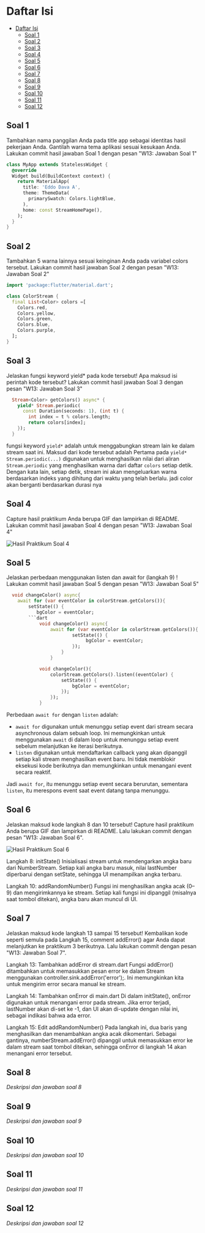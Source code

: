 # Daftar Isi

- [Daftar Isi](#daftar-isi)
  - [Soal 1](#soal-1)
  - [Soal 2](#soal-2)
  - [Soal 3](#soal-3)
  - [Soal 4](#soal-4)
  - [Soal 5](#soal-5)
  - [Soal 6](#soal-6)
  - [Soal 7](#soal-7)
  - [Soal 8](#soal-8)
  - [Soal 9](#soal-9)
  - [Soal 10](#soal-10)
  - [Soal 11](#soal-11)
  - [Soal 12](#soal-12)

## Soal 1
Tambahkan nama panggilan Anda pada title app sebagai identitas hasil pekerjaan Anda.
Gantilah warna tema aplikasi sesuai kesukaan Anda. Lakukan commit hasil jawaban Soal 1 dengan pesan "W13: Jawaban Soal 1"

```dart
class MyApp extends StatelessWidget {
  @override
  Widget build(BuildContext context) {
    return MaterialApp(
      title: 'Eddo Dava A',
      theme: ThemeData(
        primarySwatch: Colors.lightBlue,
      ),
      home: const StreamHomePage(),
    );
  }
}
```

## Soal 2
Tambahkan 5 warna lainnya sesuai keinginan Anda pada variabel colors tersebut.
Lakukan commit hasil jawaban Soal 2 dengan pesan "W13: Jawaban Soal 2"

```dart
import 'package:flutter/material.dart';

class ColorStream {
  final List<Color> colors =[
    Colors.red,
    Colors.yellow,
    Colors.green,
    Colors.blue,
    Colors.purple,
  ];
}
```

## Soal 3
Jelaskan fungsi keyword yield* pada kode tersebut!
Apa maksud isi perintah kode tersebut? Lakukan commit hasil jawaban Soal 3 dengan pesan "W13: Jawaban Soal 3"

```dart
  Stream<Color> getColors() async* {
    yield* Stream.periodic(
      const Duration(seconds: 1), (int t) {
        int index = t % colors.length;
        return colors[index];
    });
  }
```

fungsi keyword `yield*` adalah untuk menggabungkan stream lain ke dalam stream saat ini. Maksud dari kode tersebut adalah Pertama pada `yield* Stream.periodic(...)` digunakan untuk menghasilkan nilai dari aliran `Stream.periodic` yang menghasilkan warna dari daftar `colors` setiap detik. Dengan kata lain, setiap detik, stream ini akan mengeluarkan warna berdasarkan indeks yang dihitung dari waktu yang telah berlalu. jadi color akan berganti berdasarkan durasi nya

## Soal 4
Capture hasil praktikum Anda berupa GIF dan lampirkan di README.
Lakukan commit hasil jawaban Soal 4 dengan pesan "W13: Jawaban Soal 4"

![Hasil Praktikum Soal 4](soal4.gif)

## Soal 5
Jelaskan perbedaan menggunakan listen dan await for (langkah 9) !
Lakukan commit hasil jawaban Soal 5 dengan pesan "W13: Jawaban Soal 5"


```dart
  void changeColor() async{
    await for (var eventColor in colorStream.getColors()){
        setState(() {
           bgColor = eventColor;
        ```dart
            void changeColor() async{
                await for (var eventColor in colorStream.getColors()){
                        setState(() {
                             bgColor = eventColor;
                        });
                    }
                }

            void changeColor(){
                colorStream.getColors().listen((eventColor) {
                    setState(() {
                        bgColor = eventColor;
                    });
                });
            }
```

Perbedaan `await for` dengan `listen` adalah:

- `await for` digunakan untuk menunggu setiap event dari stream secara asynchronous dalam sebuah loop. Ini memungkinkan untuk menggunakan `await` di dalam loop untuk menunggu setiap event sebelum melanjutkan ke iterasi berikutnya.
- `listen` digunakan untuk mendaftarkan callback yang akan dipanggil setiap kali stream menghasilkan event baru. Ini tidak memblokir eksekusi kode berikutnya dan memungkinkan  untuk menangani event secara reaktif.

Jadi `await for`, itu menunggu setiap event secara berurutan, sementara `listen`, itu merespons event saat event datang tanpa menunggu. 

## Soal 6
Jelaskan maksud kode langkah 8 dan 10 tersebut!
Capture hasil praktikum Anda berupa GIF dan lampirkan di README.
Lalu lakukan commit dengan pesan "W13: Jawaban Soal 6".

![Hasil Praktikum Soal 6](soal6.gif)

Langkah 8: initState()
Inisialisasi stream untuk mendengarkan angka baru dari NumberStream. Setiap kali angka baru masuk, nilai lastNumber diperbarui dengan setState, sehingga UI menampilkan angka terbaru.

Langkah 10: addRandomNumber()
Fungsi ini menghasilkan angka acak (0–9) dan mengirimkannya ke stream. Setiap kali fungsi ini dipanggil (misalnya saat tombol ditekan), angka baru akan muncul di UI.

## Soal 7
Jelaskan maksud kode langkah 13 sampai 15 tersebut!
Kembalikan kode seperti semula pada Langkah 15, comment addError() agar Anda dapat melanjutkan ke praktikum 3 berikutnya.
Lalu lakukan commit dengan pesan "W13: Jawaban Soal 7".

Langkah 13: Tambahkan addError di stream.dart
Fungsi addError() ditambahkan untuk memasukkan pesan error ke dalam Stream menggunakan controller.sink.addError('error');. Ini memungkinkan kita untuk mengirim error secara manual ke stream.

Langkah 14: Tambahkan onError di main.dart
Di dalam initState(), onError digunakan untuk menangani error pada stream. Jika error terjadi, lastNumber akan di-set ke -1, dan UI akan di-update dengan nilai ini, sebagai indikasi bahwa ada error.

Langkah 15: Edit addRandomNumber()
Pada langkah ini, dua baris yang menghasilkan dan menambahkan angka acak dikomentari. Sebagai gantinya, numberStream.addError() dipanggil untuk memasukkan error ke dalam stream saat tombol ditekan, sehingga onError di langkah 14 akan menangani error tersebut.

## Soal 8
*Deskripsi dan jawaban soal 8*

## Soal 9
*Deskripsi dan jawaban soal 9*

## Soal 10
*Deskripsi dan jawaban soal 10*

## Soal 11
*Deskripsi dan jawaban soal 11*

## Soal 12
*Deskripsi dan jawaban soal 12*